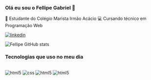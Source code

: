 ### Olá eu sou o Fellipe Gabriel 👋

📕 Estudante do Colégio Marista Irmão Acácio
💻 Cursando técnico em Programação Web

[![linkedin](https://img.shields.io/badge/LinkedIn-0077B5?style=for-the-badge&logo=linkedin&logoColor=white)](https://www.linkedin.com/in/fellipe-zanin-1b1a7728b/)

![Fellipe GitHub stats](https://github-readme-stats.vercel.app/api?username=Fell1pe&theme=synthwave)

### Tecnologias que uso no meu dia

<div style="display: inline block"><br/>
    <img aling="center" alt="html5" src="https://img.shields.io/badge/HTML5-E34F26?style=for-the-badge&logo=html5&logoColor=white" />
    <img aling="center" alt="css" src="https://img.shields.io/badge/CSS-239120?&style=for-the-badge&logo=css3&logoColor=white" />
    <img aling="center" alt="html5" src="https://img.shields.io/badge/JavaScript-F7DF1E?style=for-the-badge&logo=javascript&logoColor=black" />
    <img aling="center" alt="html5" src="https://img.shields.io/badge/Python-14354C?style=for-the-badge&logo=python&logoColor=white" />
</div>
